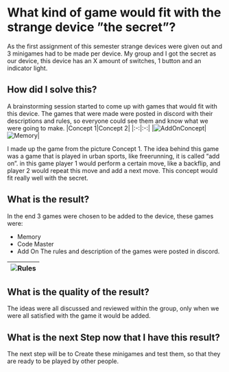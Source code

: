 # What kind of game would fit with the strange device ”the secret”?
As the first assignment of this semester strange devices were given out and 3 minigames had to be made per device. My group and I got the secret as our device, this device has an X amount of switches, 1 button and an indicator light.

## How did I solve this?
A brainstorming session started to come up with games that would fit with this device. The games that were made were posted in discord with their descriptions and rules, so everyone could see them and know what we were going to make. 
|Concept 1|Concept 2|
|:-:|:-:|
|![AddOnConcept](https://github.com/Timsel1/S6-Portfolio/assets/90602424/401d4698-2f61-45f5-a459-5005af6b8a22)|![Memory](https://github.com/Timsel1/S6-Portfolio/assets/90602424/67df5530-dbe7-4062-a82a-9ec385e78ab0)|

I made up the game from the picture Concept 1. The idea behind this game was a game that is played in urban sports, like freerunning, it is called “add on”. in this game player 1 would perform a certain move, like a backflip, and player 2 would repeat this move and add a next move. This concept would fit really well with the secret.

## What is the result?
In the end 3 games were chosen to be added to the device, these games were:  
- Memory
- Code Master
- Add On
The rules and description of the games were posted in discord.

|![Rules](https://github.com/Timsel1/S6-Portfolio/assets/90602424/11b6e964-d3ef-4864-ae6b-4337bfd17375)|
|:-:|

## What is the quality of the result?
The ideas were all discussed and reviewed within the group, only when we were all satisfied with the game it would be added.

## What is the next Step now that I have this result?
The next step will be to Create these minigames and test them, so that they are ready to be played by other people.
